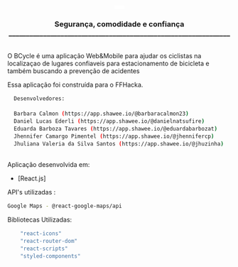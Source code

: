 <h3 align="center">
   <img width="22px" src="./src/Assets/images/Logo.png" />
    <br><br>
    <b> Segurança, comodidade e confiança </b>  
    <br>
   ________________________________________________________________
</h3>
<br>
O BCycle é uma aplicação Web&Mobile para ajudar os ciclistas na localizaçao de lugares confiaveis para estacionamento de bicicleta e também buscando a prevenção de acidentes

Essa aplicação foi construída para o FFHacka. 

```sh
  Desenvolvedores:
  
  Barbara Calmon (https://app.shawee.io/@barbaracalmon23)
  Daniel Lucas Ederli (https://app.shawee.io/@danielnatsufire)
  Eduarda Barboza Tavares (https://app.shawee.io/@eduardabarbozat)
  Jhennifer Camargo Pimentel (https://app.shawee.io/@jhennifercp)
  Jhuliana Valeria da Silva Santos (https://app.shawee.io/@jhuzinha)
  
```

Aplicação desenvolvida em: 
- [React.js]

API's utilizadas :
```sh
Google Maps - @react-google-maps/api
```

Bibliotecas Utilizadas: 
```sh
    "react-icons"
    "react-router-dom"
    "react-scripts"
    "styled-components"
```
